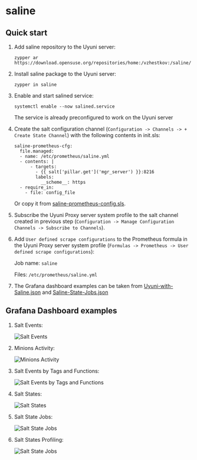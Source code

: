 # saline

## Quick start

1. Add saline repository to the Uyuni server:
   ```
   zypper ar https://download.opensuse.org/repositories/home:/vzhestkov:/saline/15.4/home:vzhestkov:saline.repo
   ```

2. Install saline package to the Uyuni server:
   ```
   zypper in saline
   ```

3. Enable and start salined service:
   ```
   systemctl enable --now salined.service
   ```
   The service is already preconfigured to work on the Uyuni server

4. Create the salt configuration channel (`Configuration -> Channels -> + Create State Channel`) with the following contents in init.sls:
   ```
   saline-prometheus-cfg:
     file.managed:
     - name: /etc/prometheus/saline.yml
     - contents: |
         - targets:
           - {{ salt['pillar.get']('mgr_server') }}:8216
           labels:
             __scheme__: https
     - require_in:
       - file: config_file
   ```
   Or copy it from [saline-prometheus-config.sls](https://github.com/vzhestkov/saline/blob/main/prometheus/saline-prometheus-config.sls).

5. Subscribe the Uyuni Proxy server system profile to the salt channel created in previous step (`Configuration -> Manage Configuration Channels -> Subscribe to Channels`).

6. Add `User defined scrape configurations` to the Prometheus formula in the Uyuni Proxy server system profile (`Formulas -> Prometheus -> User defined scrape configurations`):

   Job name: `saline`

   Files: `/etc/prometheus/saline.yml`

7. The Grafana dashboard examples can be taken from [Uyuni-with-Saline.json](https://github.com/vzhestkov/saline/blob/main/grafana/Uyuni-with-Saline.json) and [Saline-State-Jobs.json](https://github.com/vzhestkov/saline/blob/main/grafana/Saline-State-Jobs.json)

## Grafana Dashboard examples

1. Salt Events:

   ![Salt Events](https://github.com/vzhestkov/saline/blob/main/imgs/salt-events.png)

2. Minions Activity:

   ![Minions Activity](https://github.com/vzhestkov/saline/blob/main/imgs/minions-activity.png)

3. Salt Events by Tags and Functions:

   ![Salt Events by Tags and Functions](https://github.com/vzhestkov/saline/blob/main/imgs/salt-events-by-tags-and-fun.png)

4. Salt States:

   ![Salt States](https://github.com/vzhestkov/saline/blob/main/imgs/salt-states.png)

5. Salt State Jobs:

   ![Salt State Jobs](https://github.com/vzhestkov/saline/blob/main/imgs/salt-state-jobs.png)

5. Salt States Profiling:

   ![Salt State Jobs](https://github.com/vzhestkov/saline/blob/main/imgs/salt-states-profiling.png)
